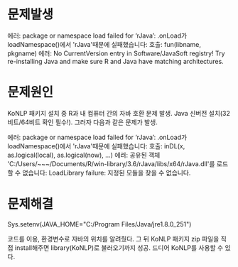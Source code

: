 # 문제발생
에러: package or namespace load failed for ‘rJava’:
 .onLoad가 loadNamespace()에서 'rJava'때문에 실패했습니다:
  호출: fun(libname, pkgname)
  에러: No CurrentVersion entry in Software/JavaSoft registry! Try re-installing Java and make sure R and Java have matching architectures.
  
# 문제원인
KoNLP 패키지 설치 중 R과 내 컴퓨터 간의 자바 호환 문제 발생. Java 신버전 설치(32비트/64비트 확인 필수!).
그러자 다음과 같은 문제가 발생.

에러: package or namespace load failed for ‘rJava’:
 .onLoad가 loadNamespace()에서 'rJava'때문에 실패했습니다:
  호출: inDL(x, as.logical(local), as.logical(now), ...)
  에러: 공유된 객체 'C:/Users/~~~/Documents/R/win-library/3.6/rJava/libs/x64/rJava.dll'를 로드 할 수 없습니다:
  LoadLibrary failure:  지정된 모듈을 찾을 수 없습니다.

# 문제해결
Sys.setenv(JAVA_HOME="C:/Program Files/Java/jre1.8.0_251")

코드를 이용, 환경변수로 자바의 위치를 알려줬다.
그 뒤 KoNLP 패키지 zip 파일을 직접 install해주면 library(KoNLP)로 불러오기까지 성공.
드디어 KoNLP를 사용할 수 있다.
